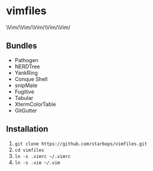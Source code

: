 vimfiles
========

\Vim/\Vim/\Vim/\Vim/\Vim/

Bundles
-------

* Pathogen
* NERDTree
* YankRing
* Conque Shell
* snipMate
* Fugitive
* Tabular
* XtermColorTable
* GitGutter

Installation
------------

1. `git clone https://github.com/starbops/vimfiles.git`
2. `cd vimfiles`
3. `ln -s .vimrc ~/.vimrc`
4. `ln -s .vim ~/.vim`
